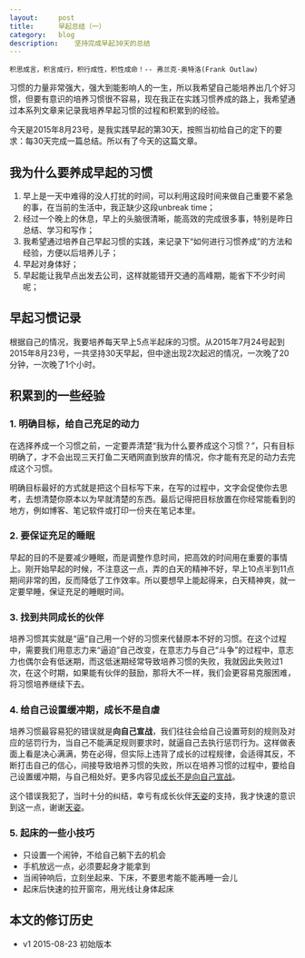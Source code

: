 ```yaml
---
layout:     post
title:      早起总结（一）
category:   blog
description:    坚持完成早起30天的总结
---
```


`积思成言，积言成行，积行成性，积性成命！-- 弗兰克·奥特洛(Frank Outlaw)`

习惯的力量非常强大，强大到能影响人的一生，所以我希望自己能培养出几个好习惯，但要有意识的培养习惯很不容易，现在我正在实践习惯养成的路上，我希望通过本系列文章来记录我培养早起习惯的过程和积累到的经验。

今天是2015年8月23号，是我实践早起的第30天，按照当初给自己的定下的要求：每30天完成一篇总结。所以有了今天的这篇文章。

## 我为什么要养成早起的习惯
1. 早上是一天中难得的没人打扰的时间，可以利用这段时间来做自己重要不紧急的事，在当前的生活中，我正缺少这段unbreak time；
2. 经过一个晚上的休息，早上的头脑很清晰，能高效的完成很多事，特别是昨日总结、学习和写作；
3. 我希望通过培养自己早起习惯的实践，来记录下“如何进行习惯养成”的方法和经验，方便以后培养儿子；
4. 早起对身体好； 
5. 早起能让我早点出发去公司，这样就能错开交通的高峰期，能省下不少时间呢；

## 早起习惯记录
根据自己的情况，我要培养每天早上5点半起床的习惯。从2015年7月24号起到2015年8月23号，一共坚持30天早起，但中途出现2次起迟的情况，一次晚了20分钟，一次晚了1个小时。

## 积累到的一些经验
###  1. 明确目标，给自己充足的动力
在选择养成一个习惯之前，一定要弄清楚“我为什么要养成这个习惯？”，只有目标明确了，才不会出现三天打鱼二天晒网直到放弃的情况，你才能有充足的动力去完成这个习惯。

明确目标最好的方式就是把这个目标写下来，在写的过程中，文字会促使你去思考，去想清楚你原本以为早就清楚的东西。最后记得把目标放置在你经常能看到的地方，例如博客、笔记软件或打印一份夹在笔记本里。

### 2. 要保证充足的睡眠
早起的目的不是要减少睡眠，而是调整作息时间，把高效的时间用在重要的事情上。刚开始早起的时候，不注意这一点，弄的白天的精神不好，早上10点半到11点期间非常的困，反而降低了工作效率。所以要想早上能起得来，白天精神爽，就一定要早睡，保证充足的睡眠时间。

### 3. 找到共同成长的伙伴
培养习惯其实就是“逼”自己用一个好的习惯来代替原本不好的习惯。在这个过程中，需要我们用意志力来“逼迫”自己改变，在意志力与自己“斗争”的过程中，意志力也偶尔会有低迷期，而这低迷期经常导致培养习惯的失败，我就因此失败过1次，在这个时期，如果能有伙伴的鼓励，那将大不一样，我们会更容易克服困难，将习惯培养继续下去。

### 4. 给自己设置缓冲期，成长不是自虐
培养习惯最容易犯的错误就是**向自己宣战**，我们往往会给自己设置苛刻的规则及对应的惩罚行为，当自己不能满足规则要求时，就逼自己去执行惩罚行为。这样做表面上看是决心满满，势在必得，但实际上违背了成长的过程规律，会适得其反，不断打击自己的信心，间接导致培养习惯的失败，所以在培养习惯的过程中，要给自己设置缓冲期，与自己相处好。更多内容见[成长不是向自己宣战](http://www.juanjuanliu.com/blog/writing-at-night-14/)。

这个错误我犯了，当时十分的纠结，幸亏有成长伙伴[天姿](http://www.juanjuanliu.com/)的支持，我才快速的意识到这一点，谢谢[天姿](http://www.juanjuanliu.com/)。

###  5. 起床的一些小技巧
- 只设置一个闹钟，不给自己躺下去的机会
- 手机放远一点，必须要起身才能拿到
- 当闹钟响后，立刻坐起来、下床，不要思考能不能再睡一会儿
- 起床后快速的拉开窗帘，用光线让身体起床


## 本文的修订历史
- v1 2015-08-23 初始版本

